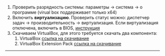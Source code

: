 1. Проверить разрядность системы: параметры -> система -> о программе (virual box поддерживает только x64)
2. Включить **виртуализацию**. Проверить статус можно: диспетчер задач -> производительность -> виртуализация. Если виртуализация отключена, включить в BIOS, [инструкция](https://lumpics.ru/how-enable-virtualization-in-bios/?ysclid=mdlqm22q2z999006560)  
3. Скачиваем VirtualBox, для этого требуется скачать два компонента: 
	1. VirtualBox [ссылка на скачивание]([Download](https://www.virtualbox.org/wiki/Downloads))
	2. VirtualBox Extension Pack [ссылка на скачивание]([Download](https://www.virtualbox.org/wiki/Downloads))

---
